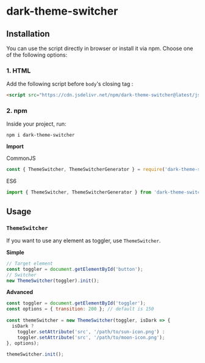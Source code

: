 # dark-theme-switcher

## Installation

You can use the script directly in browser or install it via npm. Choose one of the following options:

### 1. HTML

Add the following script before `body`'s closing tag :

```html
<script src="https://cdn.jsdelivr.net/npm/dark-theme-switcher@latest/js/dark-theme-switcher.min.js"></script>
```

### 2. npm

Inside your project, run:

`npm i dark-theme-switcher`

**Import**

CommonJS

```js
const { ThemeSwitcher, ThemeSwitcherGenerator } = require('dark-theme-switcher');
```

ES6

```js
import { ThemeSwitcher, ThemeSwitcherGenerator } from 'dark-theme-switcher';
```

## Usage

### `ThemeSwitcher`

If you want to use any element as toggler, use `ThemeSwitcher`.

**Simple**

```js
// Target element
const toggler = document.getElementById('button');
// Switcher
new ThemeSwitcher(toggler).init();
```

**Advanced**

```js
const toggler = document.getElementById('toggler');
const options = { transition: 200 }; // default is 150
    
const themeSwitcher = new ThemeSwitcher(toggler, isDark => {
  isDark ?
    toggler.setAttribute('src', '/path/to/sun-icon.png') :
    toggler.setAttribute('src', '/path/to/moon-icon.png');
}, options);
    
themeSwitcher.init();
```
